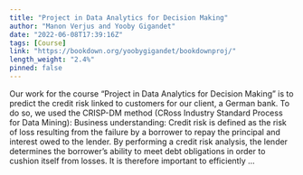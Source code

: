 ```yaml
---
title: "Project in Data Analytics for Decision Making"
author: "Manon Verjus and Yooby Gigandet"
date: "2022-06-08T17:39:16Z"
tags: [Course]
link: "https://bookdown.org/yoobygigandet/bookdownproj/"
length_weight: "2.4%"
pinned: false
---
```


Our work for the course “Project in Data Analytics for Decision Making” is to predict the credit risk linked to customers for our client, a German bank. To do so, we used the CRISP-DM method (CRoss Industry Standard Process for Data Mining): Business understanding: Credit risk is defined as the risk of loss resulting from the failure by a borrower to repay the principal and interest owed to the lender. By performing a credit risk analysis, the lender determines the borrower’s ability to meet debt obligations in order to cushion itself from losses. It is therefore important to efficiently ...
